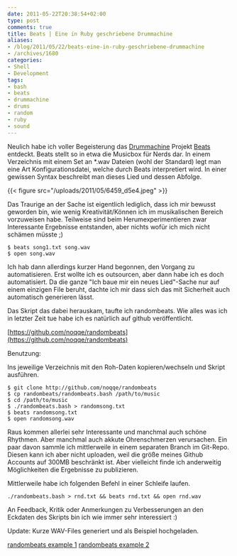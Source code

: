 ```yaml
---
date: 2011-05-22T20:38:54+02:00
type: post
comments: true
title: Beats | Eine in Ruby geschriebene Drummachine
aliases:
- /blog/2011/05/22/beats-eine-in-ruby-geschriebene-drummachine
- /archives/1680
categories:
- Shell
- Development
tags:
- bash
- beats
- drummachine
- drums
- random
- ruby
- sound
---
```


Neulich habe ich voller Begeisterung das
[Drummachine](http://beatsdrummachine.com/) Projekt
[Beats](https://github.com/jstrait/beats/) entdeckt. Beats stellt so in
etwa die Musicbox für Nerds dar. In einem Verzeichnis mit einem Set an
*.wav Dateien (wohl der Standard) legt man eine Art Konfigurationsdatei,
welche durch Beats interpretiert wird. In einer gewissen Syntax beschreibt
man dieses Lied und dessen Abfolge.

{{< figure src="/uploads/2011/05/6459_d5e4.jpeg" >}}

Das Traurige an der Sache ist eigentlich lediglich, dass ich mir bewusst
geworden bin, wie wenig Kreativität/Können ich im musikalischen Bereich
vorzuweisen habe. Teilweise sind beim Herumexperimentieren zwar
Interessante Ergebnisse entstanden, aber nichts wofür ich mich nicht
schämen müsste ;)

```
$ beats song1.txt song.wav
$ open song.wav
```

Ich hab dann allerdings kurzer Hand begonnen, den Vorgang zu
automatisieren. Erst wollte ich es outsourcen, aber dann habe ich es doch
automatisiert. Da die ganze "Ich baue mir ein neues Lied"-Sache nur auf
einem einzigen File beruht, dachte ich mir dass sich das mit Sicherheit
auch automatisch generieren lässt.

Das Skript das dabei herauskam, taufte ich randombeats. Wie alles was ich
in letzter Zeit tue habe ich es natürlich auf github veröffentlicht.

[https://github.com/noqqe/randombeats](https://github.com/noqqe/randombeats)

Benutzung:

Ins jeweilige Verzeichnis mit den Roh-Daten kopieren/wechseln und Skript
ausführen.

```
$ git clone http://github.com/noqqe/randombeats
$ cp randombeats/randombeats.bash /path/to/music
$ cd /path/to/music
$ ./randombeats.bash > randomsong.txt
$ beats randomsong.txt
$ open randomsong.wav
```

Raus kommen allerlei sehr Interessante und manchmal auch schöne Rhythmen.
Aber manchmal auch akkute Ohrenschmerzen verursachen. Ein paar davon sammle
ich mittlerweile in einem separaten Branch im Git-Repo. Diesen kann ich
aber nicht uploaden, weil die größe meines Github Accounts auf 300MB
beschränkt ist. Aber vielleicht finde ich anderweitig Möglichkeiten die
Ergebnisse zu publizieren.

Mittlerweile habe ich folgenden Befehl in einer Schleife laufen.

```
./randombeats.bash > rnd.txt && beats rnd.txt && open rnd.wav
```

An Feedback, Kritik oder Anmerkungen zu Verbesserungen an den Eckdaten des
Skripts bin ich wie immer sehr interessiert :)

Update: Kurze WAV-Files generiert und als Beispiel hochgeladen.

[randombeats example 1](/uploads/2011/05/rnd.mp3)
[randombeats example 2](/uploads/2011/05/wheep.mp3)
